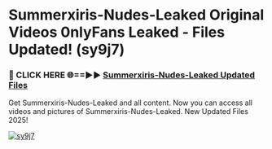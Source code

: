 # Summerxiris-Nudes-Leaked Original Videos 0nlyFans Leaked - Files Updated! (sy9j7)

<h3>🔴 CLICK HERE 🌐==►► <a href="https://tinyurl.com/4mcuefdz" rel="nofollow">Summerxiris-Nudes-Leaked Updated Files</a></h3>

Get Summerxiris-Nudes-Leaked and all content. Now you can access all videos and pictures of Summerxiris-Nudes-Leaked. New Updated Files 2025!

[![sy9j7](https://i.imgur.com/StAQSOY.gif)](https://tinyurl.com/4mcuefdz)

